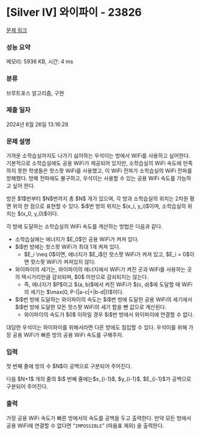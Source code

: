 # [Silver IV] 와이파이 - 23826 

[문제 링크](https://www.acmicpc.net/problem/23826) 

### 성능 요약

메모리: 5936 KB, 시간: 4 ms

### 분류

브루트포스 알고리즘, 구현

### 제출 일자

2024년 6월 26일 13:16:28

### 문제 설명

<p>가까운 소학습실까지도 나가기 싫어하는 우석이는 방에서 WiFi를 사용하고 싶어한다. 기본적으로 소학습실에도 공용 WiFi가 제공되어 있지만, 소학습실의 WiFi 속도에 만족하지 못한 학생들은 핫스팟 WiFi를 사용했고, 이 WiFi 전파가 소학습실의 WiFi 전파를 방해했다. 방해 전파에도 불구하고, 우석이는 사용할 수 있는 공용 WiFi 속도를 가늠하고 싶어 한다.</p>

<p>방은 $1$번부터 $N$번까지 총 $N$ 개가 있으며, 각 방과 소학습실의 위치는 2차원 평면 위의 한 점으로 표현할 수 있다. $i$번 방의 위치는 $(x_i, y_i)$이며, 소학습실의 위치는 $(x_0, y_0)$이다.</p>

<p>각 방에 도달하는 소학습실의 WiFi 속도를 계산하는 방법은 다음과 같다.</p>

<ul>
	<li>소학습실에는 에너지가 $E_0$인 공용 WiFi가 켜져 있다.</li>
	<li>$i$번 방에는 핫스팟 WiFi가 최대 1개 켜져 있다.
	<ul>
		<li>$E_i \neq 0$이면, 에너지가 $E_i$인 핫스팟 WiFi가 켜져 있고, $E_i = 0$이면 핫스팟 WiFi가 켜져있지 않다.</li>
	</ul>
	</li>
	<li>와이파이의 세기는, 와이파이의 에너지에서 WiFi가 켜진 곳과 WiFi를 사용하는 곳의 택시거리만큼 감쇠되며, $0$ 미만으로 감쇠되지는 않는다.
	<ul>
		<li>즉, 에너지가 $P$이고 $(a, b)$에서 켜진 WiFi가 $(c, d)$에 도달할 때 WiFi의 세기는 $\max(0, P-(|a-c|+|b-d|))$이다.</li>
	</ul>
	</li>
	<li>$i$번 방에 도달하는 와이파이의 속도는 $i$번 방에 도달한 공용 WiFi의 세기에서 $i$번 방에 도달한 모든 핫스팟 WiFi의 세기 합을 뺀 값으로 계산된다.
	<ul>
		<li>와이파이의 속도가 $0$ 이하일 경우 $i$번 방에서 와이파이에 연결할 수 없다.</li>
	</ul>
	</li>
</ul>

<p>대담한 우석이는 와이파이를 위해서라면 다른 방에도 침입할 수 있다. 우석이를 위해 가장 공용 WiFi가 빠른 방의 공용 WiFi 속도를 구해주자.</p>

### 입력 

 <p>첫 번째 줄에 방의 수 $N$이 공백으로 구분되어 주어진다.</p>

<p>다음 $N+1$ 개의 줄의 $i$ 번째 줄에는$x_{i-1}$, $y_{i-1}$, $E_{i-1}$가 공백으로 구분되어 주어진다.</p>

### 출력 

 <p>가장 공용 WiFi 속도가 빠른 방에서의 속도를 공백을 두고 출력한다. 만약 모든 방에서 공용 WiFi에 연결할 수 없다면 “<code>IMPOSSIBLE</code>” (따옴표 제외) 을 출력한다.</p>

